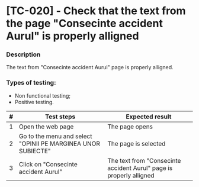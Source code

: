 # **[TC-020] - Check that the text from the page "Consecinte accident Aurul" is properly alligned**

### **Description**

The text from "Consecinte accident Aurul" page is properly alligned.

### **Types of testing:**

- Non functional testing;
- Positive testing.

| #   | **Test steps**                                               | **Expected result**                                                 |
| --- | ------------------------------------------------------------ | ------------------------------------------------------------------- |
| 1   | Open the web page                                            | The page opens                                                      |
| 2   | Go to the menu and select "OPINII PE MARGINEA UNOR SUBIECTE" | The page is selected                                                |
| 3   | Click on "Consecinte accident Aurul"                         | The text from "Consecinte accident Aurul" page is properly alligned |
